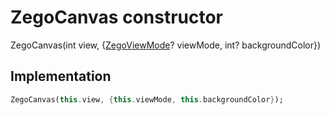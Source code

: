 


# ZegoCanvas constructor







ZegoCanvas(int view, {[ZegoViewMode](../../zego_uikit_prebuilt_live_audio_room/ZegoViewMode.md)? viewMode, int? backgroundColor})





## Implementation

```dart
ZegoCanvas(this.view, {this.viewMode, this.backgroundColor});
```







